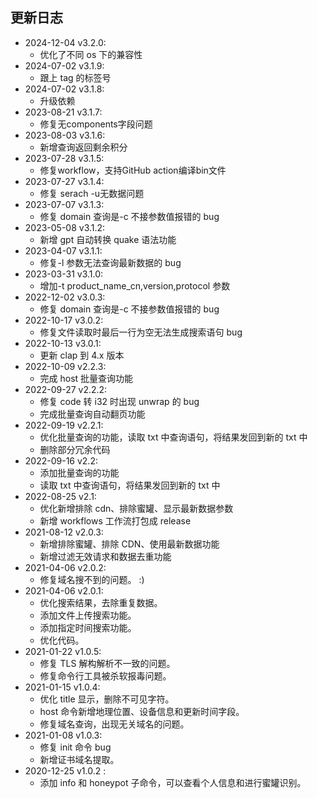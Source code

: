 ## 更新日志

- 2024-12-04 v3.2.0:
  - 优化了不同 os 下的兼容性
- 2024-07-02 v3.1.9:
  - 跟上 tag 的标签号
- 2024-07-02 v3.1.8:
  - 升级依赖
- 2023-08-21 v3.1.7:
  - 修复无components字段问题
- 2023-08-03 v3.1.6:
  - 新增查询返回剩余积分
- 2023-07-28 v3.1.5:
  - 修复workflow，支持GitHub action编译bin文件
- 2023-07-27 v3.1.4:
  - 修复 serach -u无数据问题
- 2023-07-07 v3.1.3:
  - 修复 domain 查询是-c 不接参数值报错的 bug
- 2023-05-08 v3.1.2:
  - 新增 gpt 自动转换 quake 语法功能
- 2023-04-07 v3.1.1:
  - 修复-l 参数无法查询最新数据的 bug
- 2023-03-31 v3.1.0:
  - 增加-t product_name_cn,version,protocol 参数
- 2022-12-02 v3.0.3:
  - 修复 domain 查询是-c 不接参数值报错的 bug
- 2022-10-17 v3.0.2:
  - 修复文件读取时最后一行为空无法生成搜索语句 bug
- 2022-10-13 v3.0.1:
  - 更新 clap 到 4.x 版本
- 2022-10-09 v2.2.3:
  - 完成 host 批量查询功能
- 2022-09-27 v2.2.2:
  - 修复 code 转 i32 时出现 unwrap 的 bug
  - 完成批量查询自动翻页功能
- 2022-09-19 v2.2.1:
  - 优化批量查询的功能，读取 txt 中查询语句，将结果发回到新的 txt 中
  - 删除部分冗余代码
- 2022-09-16 v2.2:
  - 添加批量查询的功能
  - 读取 txt 中查询语句，将结果发回到新的 txt 中
- 2022-08-25 v2.1:
  - 优化新增排除 cdn、排除蜜罐、显示最新数据参数
  - 新增 workflows 工作流打包成 release
- 2021-08-12 v2.0.3:
  - 新增排除蜜罐、排除 CDN、使用最新数据功能
  - 新增过滤无效请求和数据去重功能
- 2021-04-06 v2.0.2:
  - 修复域名搜不到的问题。 :)
- 2021-04-06 v2.0.1:
  - 优化搜索结果，去除重复数据。
  - 添加文件上传搜索功能。
  - 添加指定时间搜索功能。
  - 优化代码。
- 2021-01-22 v1.0.5:
  - 修复 TLS 解构解析不一致的问题。
  - 修复命令行工具被杀软报毒问题。
- 2021-01-15 v1.0.4:
  - 优化 title 显示，删除不可见字符。
  - host 命令新增地理位置、设备信息和更新时间字段。
  - 修复域名查询，出现无关域名的问题。
- 2021-01-08 v1.0.3:
  - 修复 init 命令 bug
  - 新增证书域名提取。
- 2020-12-25 v1.0.2 :
  - 添加 info 和 honeypot 子命令，可以查看个人信息和进行蜜罐识别。
